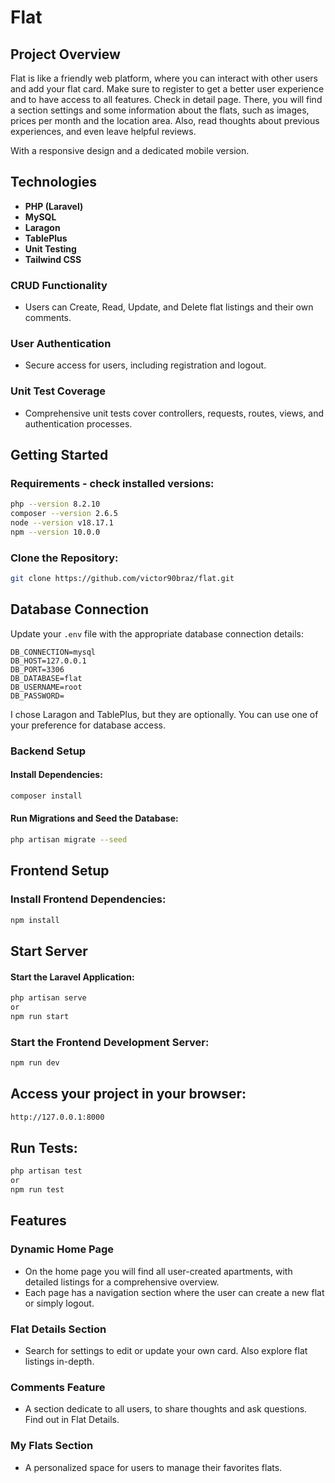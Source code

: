 # Flat

## Project Overview

Flat is like a friendly web platform, where you can interact with other users and add your flat card.
Make sure to register to get a better user experience and to have access to all features.
Check in detail page. There, you will find a section settings and some information about the flats, such as images, prices per month and the location area. Also, read thoughts about previous experiences, and even leave helpful reviews.

With a responsive design and a dedicated mobile version.

## Technologies

-   **PHP (Laravel)**
-   **MySQL**
-   **Laragon**
-   **TablePlus**
-   **Unit Testing**
-   **Tailwind CSS**

### CRUD Functionality

-   Users can Create, Read, Update, and Delete flat listings and their own comments.

### User Authentication

-   Secure access for users, including registration and logout.

### Unit Test Coverage

-   Comprehensive unit tests cover controllers, requests, routes, views, and authentication processes.

## Getting Started

### Requirements - check installed versions:

```bash
php --version 8.2.10
composer --version 2.6.5
node --version v18.17.1
npm --version 10.0.0
```

### Clone the Repository:

```bash
git clone https://github.com/victor90braz/flat.git
```

## Database Connection

Update your `.env` file with the appropriate database connection details:

```env
DB_CONNECTION=mysql
DB_HOST=127.0.0.1
DB_PORT=3306
DB_DATABASE=flat
DB_USERNAME=root
DB_PASSWORD=
```

I chose Laragon and TablePlus, but they are optionally. You can use one of your preference for database access.

### Backend Setup

#### Install Dependencies:

```bash
composer install
```

#### Run Migrations and Seed the Database:

```bash
php artisan migrate --seed
```

## Frontend Setup

### Install Frontend Dependencies:

```bash
npm install
```

## Start Server

#### Start the Laravel Application:

```bash
php artisan serve
or
npm run start
```

### Start the Frontend Development Server:

```bash
npm run dev
```

## Access your project in your browser:

```bash
http://127.0.0.1:8000
```

## Run Tests:

```bash
php artisan test
or
npm run test
```

## Features

### Dynamic Home Page

-   On the home page you will find all user-created apartments, with detailed listings for a comprehensive overview.
-   Each page has a navigation section where the user can create a new flat or simply logout.

### Flat Details Section

-   Search for settings to edit or update your own card. Also explore flat listings in-depth.

### Comments Feature

-   A section dedicate to all users, to share thoughts and ask questions. Find out in Flat Details.

### My Flats Section

-   A personalized space for users to manage their favorites flats.
